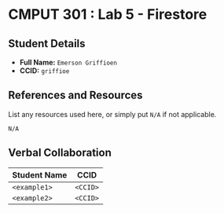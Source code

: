 # CMPUT 301 : Lab 5 - Firestore

## Student Details

- **Full Name:** `Emerson Griffioen`
- **CCID:** `griffioe`

## References and Resources

List any resources used here, or simply put `N/A` if not applicable.

`N/A`

## Verbal Collaboration

| Student Name | CCID     |
| ------------ | -------- |
| `<example1>` | `<CCID>` |
| `<example2>` | `<CCID>` |
